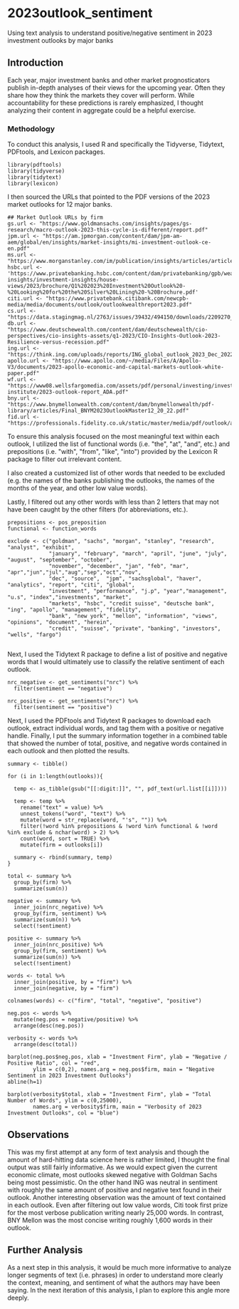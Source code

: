 # 2023outlook_sentiment
Using text analysis to understand positive/negative sentiment in 2023 investment outlooks by major banks

## Introduction
Each year, major investment banks and other market prognosticators publish in-depth analyses of their views for the upcoming year. Often they share how they think the markets they cover will perform. While accountability for these predictions is rarely emphasized, I thought analyzing their content in aggregate could be a helpful exercise. 

### Methodology
To conduct this analysis, I used R and specifically the Tidyverse, Tidytext, PDFtools, and Lexicon packages. 

```
library(pdftools)
library(tidyverse)
library(tidytext)
library(lexicon)

```

I then sourced the URLs that pointed to the PDF versions of the 2023 market outlooks for 12 major banks. 

```
## Market Outlook URLs by firm
gs.url <- "https://www.goldmansachs.com/insights/pages/gs-research/macro-outlook-2023-this-cycle-is-different/report.pdf"
jpm.url <- "https://am.jpmorgan.com/content/dam/jpm-am-aem/global/en/insights/market-insights/mi-investment-outlook-ce-en.pdf"
ms.url <- "https://www.morganstanley.com/im/publication/insights/articles/article_2023investmentoutlook_enin.pdf"
hsbc.url <- 'https://www.privatebanking.hsbc.com/content/dam/privatebanking/gpb/wealth-insights/investment-insights/house-views/2023/brochure/Q1%202023%20Investment%20Outlook%20-%20Looking%20for%20the%20Silver%20Lining%20-%20Brochure.pdf'
citi.url <- "https://www.privatebank.citibank.com/newcpb-media/media/documents/outlook/outlookwealthreport2023.pdf"
cs.url <- "https://data.stagingmag.nl/2763/issues/39432/494150/downloads/2209270_cs_io_2023_en_rgb_digital.pdf"
db.url <- "https://www.deutschewealth.com/content/dam/deutschewealth/cio-perspectives/cio-insights-assets/q1-2023/CIO-Insights-Outlook-2023-Resilience-versus-recession.pdf"
ing.url <- "https://think.ing.com/uploads/reports/ING_global_outlook_2023_Dec_2022_OT.pdf"
apollo.url <- "https://www.apollo.com/~/media/Files/A/Apollo-V3/documents/2023-apollo-economic-and-capital-markets-outlook-white-paper.pdf"
wf.url <- "https://www08.wellsfargomedia.com/assets/pdf/personal/investing/investment-institute/2023-outlook-report_ADA.pdf"
bny.url <- "https://www.bnymellonwealth.com/content/dam/bnymellonwealth/pdf-library/articles/Final_BNYM2023OutlookMaster12_20_22.pdf"
fid.url <- "https://professionals.fidelity.co.uk/static/master/media/pdf/outlook/annual_outlook_2023.pdf"

```

To ensure this analysis focused on the most meaningful text within each outlook, I utilized the list of functional words (i.e. "the", "at", "and", etc.) and prepositions (i.e. "with", "from", "like", "into") provided by the Lexicon R package to filter out irrelevant content. 

I also created a customized list of other words that needed to be excluded (e.g. the names of the banks publishing the outlooks, the names of the months of the year, and other low value words). 

Lastly, I filtered out any other words with less than 2 letters that may not have been caught by the other filters (for abbreviations, etc.). 

```
prepositions <- pos_preposition
functional <- function_words

exclude <- c("goldman", "sachs", "morgan", "stanley", "research", "analyst", "exhibit", 
             "january", "february", "march", "april", "june", "july", "august", "september", "october",
             "november", "december", "jan", "feb", "mar", "apr","jun","jul","aug","sep","oct","nov",
             "dec", "source",  "jpm", "sachsglobal", "haver", "analytics", "report", "citi", "global", 
             "investment", "performance", "j.p", "year","management", "u.s", "index","investments", "market",
             "markets", "hsbc", "credit suisse", "deutsche bank", "ing", "apollo", "management", "fidelity",
             "bank", "new york", "mellon", "information", "views", "opinions", "document", "herein",
             "credit", "suisse", "private", "banking", "investors", "wells", "fargo")
             
```

Next, I used the Tidytext R package to define a list of positive and negative words that I would ultimately use to classify the relative sentiment of each outlook. 

```
nrc_negative <- get_sentiments("nrc") %>%
  filter(sentiment == "negative")

nrc_positive <- get_sentiments("nrc") %>% 
  filter(sentiment == "positive")

```

Next, I used the PDFtools and Tidytext R packages to download each outlook, extract individual words, and tag them with a positive or negative handle. Finally, I put the summary information together in a combined table that showed the number of total, positive, and negative words contained in each outlook and then plotted the results. 

```
summary <- tibble()

for (i in 1:length(outlooks)){
   
  temp <- as_tibble(gsub("[[:digit:]]", "", pdf_text(url.list[[i]])))
  
  temp <- temp %>%
    rename("text" = value) %>%
    unnest_tokens("word", "text") %>%
    mutate(word = str_replace(word, "'s", "")) %>%
    filter(!word %in% prepositions & !word %in% functional & !word %in% exclude & nchar(word) > 2) %>%
    count(word, sort = TRUE) %>%
    mutate(firm = outlooks[i])

  summary <- rbind(summary, temp)
}

total <- summary %>%
  group_by(firm) %>%
  summarize(sum(n))

negative <- summary %>%
  inner_join(nrc_negative) %>% 
  group_by(firm, sentiment) %>%
  summarize(sum(n)) %>%
  select(!sentiment)

positive <- summary %>%
  inner_join(nrc_positive) %>% 
  group_by(firm, sentiment) %>%
  summarize(sum(n)) %>%
  select(!sentiment)

words <- total %>%
  inner_join(positive, by = "firm") %>% 
  inner_join(negative, by = "firm")

colnames(words) <- c("firm", "total", "negative", "positive")

neg.pos <- words %>%
  mutate(neg.pos = negative/positive) %>% 
  arrange(desc(neg.pos)) 

verbosity <- words %>%
  arrange(desc(total))

barplot(neg.pos$neg.pos, xlab = "Investment Firm", ylab = "Negative / Positive Ratio", col = "red",
        ylim = c(0,2), names.arg = neg.pos$firm, main = "Negative Sentiment in 2023 Investment Outlooks")
abline(h=1)

barplot(verbosity$total, xlab = "Investment Firm", ylab = "Total Number of Words", ylim = c(0,25000), 
        names.arg = verbosity$firm, main = "Verbosity of 2023 Investment Outlooks", col = "blue")

```

## Observations
This was my first attempt at any form of text analysis and though the amount of hard-hitting data science here is rather limited, I thought the final output was still fairly informative. As we would expect given the current economic climate, most outlooks skewed negative with Goldman Sachs being most pessimistic. On the other hand ING was neutral in sentiment with roughly the same amount of positive and negative text found in their outlook. Another interesting observation was the amount of text contained in each outlook. Even after filtering out low value words, Citi took first prize for the most verbose publication writing nearly 25,000 words. In contrast, BNY Mellon was the most concise writing roughly 1,600 words in their outlook.

## Further Analysis
As a next step in this analysis, it would be much more informative to analyze longer segments of text (i.e. phrases) in order to understand more clearly the context, meaning, and sentiment of what the authors may have been saying. In the next iteration of this analysis, I plan to explore this angle more deeply. 

